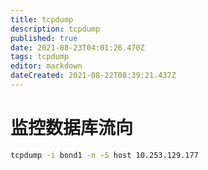 ```yaml
---
title: tcpdump
description: tcpdump
published: true
date: 2021-08-23T04:01:26.470Z
tags: tcpdump
editor: markdown
dateCreated: 2021-08-22T08:39:21.437Z
---
```


# 监控数据库流向
```bash
tcpdump -i bond1 -n -S host 10.253.129.177
```
